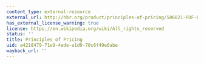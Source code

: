 ```yaml
---
content_type: external-resource
external_url: http://hbr.org/product/principles-of-pricing/506021-PDF-ENG
has_external_license_warning: true
license: https://en.wikipedia.org/wiki/All_rights_reserved
status: ''
title: Principles of Pricing
uid: a4218479-71e9-4ede-a1d9-70c6f49e6abe
wayback_url: ''
---
```

